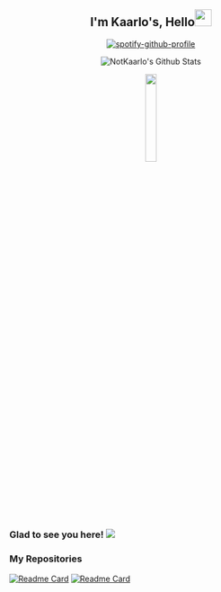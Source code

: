 <h2 align="center">I'm Kaarlo's, Hello<img src="https://raw.githubusercontent.com/iampavangandhi/iampavangandhi/master/gifs/Hi.gif" width="30px"></h2>

<div align="center">

[![spotify-github-profile](https://spotify-github-profile.vercel.app/api/view?uid=31s2z354j7562hqywailmy4ogil4&cover_image=true&theme=novatorem&bar_color=53b14f&bar_color_cover=false)](https://github.com/kittinan/spotify-github-profile)

![NotKaarlo's Github Stats](https://github-readme-stats.vercel.app/api?username=NotKaarlo&show_icons=true&hide_border=true)
</div>

<p align="center">
  <img src="https://media.giphy.com/media/jpVnC65DmYeyRL4LHS/giphy.gif" width="20%">
</p>

##
### Glad to see you here! ![](https://visitor-badge.glitch.me/badge?page_id=notkaarlo.notkaarlo)

### My Repositories
[![Readme Card](https://github-readme-stats.vercel.app/api/pin/?username=notkaarlo&repo=State-of-San-Andreas)](https://github.com/anuraghazra/github-readme-stats) [![Readme Card](https://github-readme-stats.vercel.app/api/pin/?username=notkaarlo&repo=Kaarlos)](https://github.com/anuraghazra/github-readme-stats)
